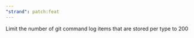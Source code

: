 ```yaml
---
"strand": patch:feat
---
```


Limit the number of git command log items that are stored per type to 200
